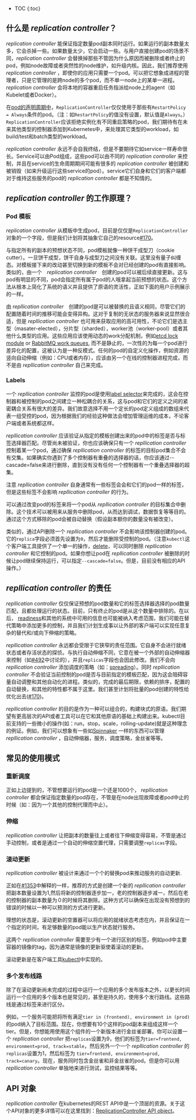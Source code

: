 ---
---

* TOC
{:toc}

## 什么是 _replication controller_？


_replication controller_ 能保证指定数量pod副本同时运行。如果运行的副本数量太多，它会杀掉一些。如果数量太少，它会启动一些。与用户直接创建pod的场景不同，_replication controller_ 会替换掉那些不管因为什么原因而被删除或者终止的pod，例如node故障或者突然性的node维护，如升级内核。因此，我们推荐使用 _replication controller_ ，即使你的应用只需要一个pod。可以把它想象成进程的管理者，只是它管理的是跨node的多个pod，而不单一node上的某单一进程。_replication controller_ 会将本地的容器重启任务指派给node上的agent（如Kubelet或者Docker）。

在[pod的声明周期中](/docs/user-guide/pod-states)，`ReplicationController`仅仅使用于那些有`RestartPolicy = Always`条件的pod。（注：如`RestartPolicy`的值没有设置，默认值是`Always`。）`ReplicationController`应该拒绝实例化有不同重启策略的pod，我们期待有在未来其他类型的控制器添加到Kubernetes中，来处理其它类型的workload，如build/test和batch类型的workload。

_replication controller_ 永远不会自我终结，但是不要期待它如service一样寿命很长。Service可以由Pod组成，这些pod可以由不同的 _replication controller_ 来控制，并且在service的生命周期期间可能有很多的 _replication controller_ 被创建和被销毁（如来升级运行这些service的pod）。service它们自身和它们的客户端都对于维持这些服务的pod的 _replication controller_ 都是不知情的。


## _replication controller_ 的工作原理？

### Pod 模板


_replication controller_ 从模板中生成pod，目前是仅仅是`ReplicationController`对象的一个字段，但是我们计划将其抽象它自己的resource[#170](http://issue.k8s.io/170)。

与指定所有的副本的预想状态不同，pod模板就像一种饼干成型刀（cookie cutter）。一旦饼干成型，饼干自身与成型刀之间没有关联。这里没有量子纠缠态。对模板接下来的改动甚至切换到新的模板不会对已经创建的pod有直接影响。类似的，由一个　_replication controller_　创建的pod可以被后续直接更新。这与pod有明显的不同，pod会指定所有属于pod的人哦拿起当前预想的状态。这个方法从根本上简化了系统的语义并且提供了原语的灵活性，正如下面的用户示例展示的一样。

由 _repllication controller_　创建的pod是可以被替换的且语义相同，尽管它们的配置随着时间的推移可能会变得异构。这对于复制的无状态的服务器来说显然很合适，但是 _repllication controller_ 也可用来获取应用的高可用性，不论它们是选主型（masater-elected），分片型（sharded），worker池（worker-pool）或者其他什么类型的应用。这些应用应该使用动态的work分配机制，例如[etcd lock module](https://coreos.com/docs/distributed-configuration/etcd-modules/) or [RabbitMQ work queues](https://www.rabbitmq.com/tutorials/tutorial-two-python), 而不是静止的，一次性的为每一个pod进行差异化的配置，这被认为是一种反模式。任何的pod的自定义化操作，例如资源的竖向自动伸缩（例如：CPU或者内存），应该由另一个在线的控制器进程完成，而不是由 _repllication controller_ 自己来完成。

### Labels

一个 _repllication controller_ 监控的pod是使用[label selector](/docs/user-guide/labels/#label-selectors)来完成的，这会在控制器和被控制的pod之间建立一种松耦合的关系，这与pod和它们的定义之间的紧密耦合关系有很大的差异。我们故意选择不用一个定长的pod定义组成的数组来代表一组受控的pod，因为根据我们的经验这种做法会增加管理运维的成本，不论客户端或者系统都这样。

 _repllication controller_ 应该验证从指定的模板创建出来的pod中的标签是否与标签选择器匹配。尽管尚未被验证，你也应该确保只有一个 _repllication controller_ 控制着某一个pod，通过确保 _repllication controller_ 的标签的目标pod集合不会有交集。如果确实你遇到了多个控制器有重叠的选择器的话，你应该通过--cascade=false来进行删除，直到没有没有任何一个控制器有一个重叠选择器的超集。

注意 _repllication controller_ 自身通常有一些标签会会和它们的pod一样的标签，但是这些标签不会影响 _repllication controller_ 的行为。

可以通过改变pod的标签来将一个pod从 _repllication controller_ 的目标集合中删除。这个技术可以被用来从服务中删除pod，从而达到调试，数据恢复等等目的。通过这个方式移除的pod会被自动替换（假设副本额你的数量没有被改变）。

类似的，通过API删除一个 _repllication controller_ 不会影响该控制器创建的pod。它的`replica`字段必须首先设置为`0`，然后才能删除受控制的pod。（注意`kubectl`这个客户端工具提供了一个单一的操作，[delete](/docs/user-guide/kubectl/kubectl_delete)，可以同时删除 _repllication controller_ 和它控制的pod。如果你想让pod在 _repllication controller_ 被删除的时候让pod继续保持运行，可以指定`--cascade=false`。但是，目前没有相应的API操作。）

##  _repllication controller_ 的责任

 _repllication controller_ 仅仅保证预想的pod数量和它的标签选择器选择的pod数量匹配，且都处理运行的状态。目前，只有终止的pod是从这个数量中排除的。在以后， [readiness](http://issue.k8s.io/620)和其他的系统中可用的信息也可能被纳入考虑范围，我们可能在替代策略中添加更多的控制，并且我们计划生成事以让外部的客户端可以实现任意复杂的替代和/或向下伸缩的策略。

 _repllication controller_ 永远都会受限于它狭窄的责任范围。它自身不会进行就绪状态或者存活状态的探侦。与执行自动伸缩不同，它意在被一个外部的自动伸缩器来控制（如[#492](http://issue.k8s.io/492)中讨论的），并且`replicas`字段也会因此修改。我们不会向 _repllication controller_ 添加调度的策略（如：[spreading](http://issue.k8s.io/367#issuecomment-48428019)）。同时 _repllication controller_ 不会验证当前控制的pod是否与目前指定的模板匹配，因为这会阻碍容量自动调整和其他自动化的进程。类似的，完成的最后期限，依赖的排序，配置的自动替换，和其他的特性都不属于这里。我们甚至计划将批量的pod创建的特性给优化出去([#170](http://issue.k8s.io/170))。

 _repllication controller_ 的目的是作为一种可以组合的，构建块式的原语。我们期望有更高层次的API或者工具可以在它和其他原语的基础上构建出来。kubectl目前支持的一些微小的操作(如：run，stop，scale，rolling-update)就是这种理念的例证。例如，我们可以想象有一些如[Spinnaker](http://spinnaker.io/) 一样的东西可以管理 _repllication controller_ ，自动伸缩器，服务，调度策略，金丝雀等等。

## 常见的使用模式

###  重新调度

正如上边提到的，不管想要运行的pod是一个还是1000个， _repllication controller_ 都会保证指定数量的pod存在，不管是在node出现故障或者pod中止的时候（如：因为一个其他的控制代理而中止）。

### 伸缩

 _repllication controller_ 让把副本的数量往上或者往下伸缩变得容易，不管是通过手动控制，或者是通过一个自动的伸缩空置代理，只需要调整`replicas`字段。

### 滚动更新

 _repllication controller_ 被设计来通过一个个的替换pod来推动服务的自动更新.

正如在[#1353](http://issue.k8s.io/1353)中解释的一样，推荐的方式是创建一个新的 _repllication controller_ 把副本数量设置为1,然后将新的控制器逐步加一，老的控制器逐步减一，然后在老的控制器的副本数量为０的时候将其删除。这种方式可以确保在出现没有预想到的错误的时候以一种可以预测的方式进行更新。

理想的状态是，滚动更新的空置器可以将应用的就绪状态考虑在内，并且保证在一个指定的时间，有足够数量的pod能以生产状态就行服务。

这两个 _repllication controller_ 需要至少有一个进行区别的标签，例如pod中主要容器的镜像的tag，因为通常是镜像的更新驱使着滚动的更新。

滚动更新是在客户端工具[kubectl](/docs/user-guide/kubectl/kubectl_rolling-update)中实现的。

### 多个发布线路

除了在滚动更新尚未完成的过程中运行一个应用的多个发布版本之外，以更长时间运行一个应用的多个版本也是常见的，甚至是持久的，使用多个发行路线。这些路线是通过标签来进行区分。

例如，一个服务可能把将所有满足`tier in (frontend), environment in (prod)`的pod纳入了目标范围。现在，你想要有10个这样的pod副本来组成这样一个tier。但是，你想能用使用这个组件的一个新版本进行金丝雀部署。你可以设置一个 _repllication controller_ 把`replicas`设置为9，他们的标签为`tier=frontend, environment=prod, track=stable`，然后另外一个一个 _repllication controller_ 的`replicas`设置为1，然后标签为 `tier=frontend, environment=prod, track=canary`。现在，服务同时包含金丝雀和非金丝雀的pod。但是你可以用 _repllication controller_ 单独地来进行测试，监控结果等等。

## API 对象

 _repllication controller_ 在kubernetes的REST API中是一个顶层的资源。关于这个API对象的更多详情可以在这里找到：[ReplicationController API
object](http://kubernetes.io/v1.1/docs/api-reference/v1/definitions/#_v1_replicationcontroller)。
